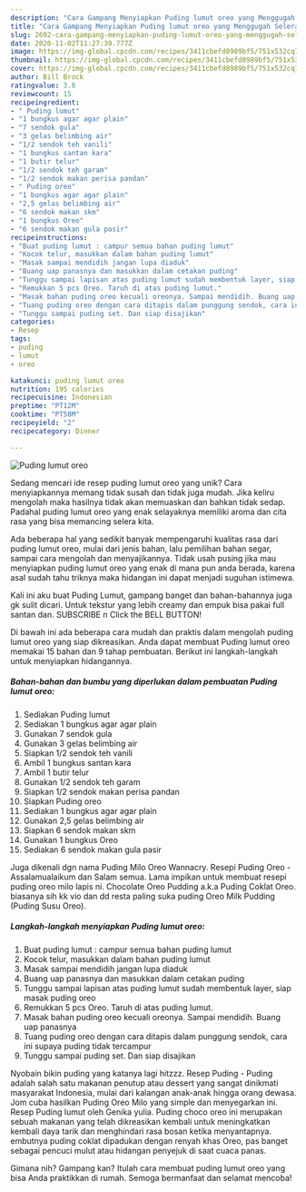 ```yaml
---
description: "Cara Gampang Menyiapkan Puding lumut oreo yang Menggugah Selera"
title: "Cara Gampang Menyiapkan Puding lumut oreo yang Menggugah Selera"
slug: 2692-cara-gampang-menyiapkan-puding-lumut-oreo-yang-menggugah-selera
date: 2020-11-02T11:27:39.777Z
image: https://img-global.cpcdn.com/recipes/3411cbefd8989bf5/751x532cq70/puding-lumut-oreo-foto-resep-utama.jpg
thumbnail: https://img-global.cpcdn.com/recipes/3411cbefd8989bf5/751x532cq70/puding-lumut-oreo-foto-resep-utama.jpg
cover: https://img-global.cpcdn.com/recipes/3411cbefd8989bf5/751x532cq70/puding-lumut-oreo-foto-resep-utama.jpg
author: Bill Brock
ratingvalue: 3.8
reviewcount: 15
recipeingredient:
- " Puding lumut"
- "1 bungkus agar agar plain"
- "7 sendok gula"
- "3 gelas belimbing air"
- "1/2 sendok teh vanili"
- "1 bungkus santan kara"
- "1 butir telur"
- "1/2 sendok teh garam"
- "1/2 sendok makan perisa pandan"
- " Puding oreo"
- "1 bungkus agar agar plain"
- "2,5 gelas belimbing air"
- "6 sendok makan skm"
- "1 bungkus Oreo"
- "6 sendok makan gula pasir"
recipeinstructions:
- "Buat puding lumut : campur semua bahan puding lumut"
- "Kocok telur, masukkan dalam bahan puding lumut"
- "Masak sampai mendidih jangan lupa diaduk"
- "Buang uap panasnya dan masukkan dalam cetakan puding"
- "Tunggu sampai lapisan atas puding lumut sudah membentuk layer, siap masak puding oreo"
- "Remukkan 5 pcs Oreo. Taruh di atas puding lumut."
- "Masak bahan puding oreo kecuali oreonya. Sampai mendidih. Buang uap panasnya"
- "Tuang puding oreo dengan cara ditapis dalam punggung sendok, cara ini supaya puding tidak tercampur"
- "Tunggu sampai puding set. Dan siap disajikan"
categories:
- Resep
tags:
- puding
- lumut
- oreo

katakunci: puding lumut oreo 
nutrition: 195 calories
recipecuisine: Indonesian
preptime: "PT12M"
cooktime: "PT58M"
recipeyield: "2"
recipecategory: Dinner

---
```



![Puding lumut oreo](https://img-global.cpcdn.com/recipes/3411cbefd8989bf5/751x532cq70/puding-lumut-oreo-foto-resep-utama.jpg)

Sedang mencari ide resep puding lumut oreo yang unik? Cara menyiapkannya memang tidak susah dan tidak juga mudah. Jika keliru mengolah maka hasilnya tidak akan memuaskan dan bahkan tidak sedap. Padahal puding lumut oreo yang enak selayaknya memiliki aroma dan cita rasa yang bisa memancing selera kita.

Ada beberapa hal yang sedikit banyak mempengaruhi kualitas rasa dari puding lumut oreo, mulai dari jenis bahan, lalu pemilihan bahan segar, sampai cara mengolah dan menyajikannya. Tidak usah pusing jika mau menyiapkan puding lumut oreo yang enak di mana pun anda berada, karena asal sudah tahu triknya maka hidangan ini dapat menjadi suguhan istimewa.

Kali ini aku buat Puding Lumut, gampang banget dan bahan-bahannya juga gk sulit dicari. Untuk tekstur yang lebih creamy dan empuk bisa pakai full santan dan. SUBSCRIBE n Click the BELL BUTTON!


Di bawah ini ada beberapa cara mudah dan praktis dalam mengolah puding lumut oreo yang siap dikreasikan. Anda dapat membuat Puding lumut oreo memakai 15 bahan dan 9 tahap pembuatan. Berikut ini langkah-langkah untuk menyiapkan hidangannya.

<!--inarticleads1-->

##### Bahan-bahan dan bumbu yang diperlukan dalam pembuatan Puding lumut oreo:

1. Sediakan  Puding lumut
1. Sediakan 1 bungkus agar agar plain
1. Gunakan 7 sendok gula
1. Gunakan 3 gelas belimbing air
1. Siapkan 1/2 sendok teh vanili
1. Ambil 1 bungkus santan kara
1. Ambil 1 butir telur
1. Gunakan 1/2 sendok teh garam
1. Siapkan 1/2 sendok makan perisa pandan
1. Siapkan  Puding oreo
1. Sediakan 1 bungkus agar agar plain
1. Gunakan 2,5 gelas belimbing air
1. Siapkan 6 sendok makan skm
1. Gunakan 1 bungkus Oreo
1. Sediakan 6 sendok makan gula pasir


Juga dikenali dgn nama Puding Milo Oreo Wannacry. Resepi Puding Oreo - Assalamualaikum dan Salam semua. Lama impikan untuk membuat resepi puding oreo milo lapis ni. Chocolate Oreo Pudding a.k.a Puding Coklat Oreo. biasanya sih kk vio dan dd resta paling suka puding Oreo Milk Pudding (Puding Susu Oreo). 

<!--inarticleads2-->

##### Langkah-langkah menyiapkan Puding lumut oreo:

1. Buat puding lumut : campur semua bahan puding lumut
1. Kocok telur, masukkan dalam bahan puding lumut
1. Masak sampai mendidih jangan lupa diaduk
1. Buang uap panasnya dan masukkan dalam cetakan puding
1. Tunggu sampai lapisan atas puding lumut sudah membentuk layer, siap masak puding oreo
1. Remukkan 5 pcs Oreo. Taruh di atas puding lumut.
1. Masak bahan puding oreo kecuali oreonya. Sampai mendidih. Buang uap panasnya
1. Tuang puding oreo dengan cara ditapis dalam punggung sendok, cara ini supaya puding tidak tercampur
1. Tunggu sampai puding set. Dan siap disajikan


Nyobain bikin puding yang katanya lagi hitzzz. Resep Puding - Puding adalah salah satu makanan penutup atau dessert yang sangat dinikmati masyarakat Indonesia, mulai dari kalangan anak-anak hingga orang dewasa. Jom cuba hasilkan Puding Oreo Milo yang simple dan menyegarkan ini. Resep Puding lumut oleh Genika yulia. Puding choco oreo ini merupakan sebuah makanan yang telah dikreasikan kembali untuk meningkatkan kembali daya tarik dan menghindari rasa bosan ketika menyantapnya. embutnya puding coklat dipadukan dengan renyah khas Oreo, pas banget sebagai pencuci mulut atau hidangan penyejuk di saat cuaca panas. 

Gimana nih? Gampang kan? Itulah cara membuat puding lumut oreo yang bisa Anda praktikkan di rumah. Semoga bermanfaat dan selamat mencoba!
